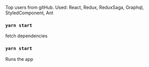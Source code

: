Top users from gitHub. Used: React, Redux, ReduxSaga, Graphql, StyledComponent, Ant 

### `yarn start`

fetch dependencies

### `yarn start`

Runs the app
